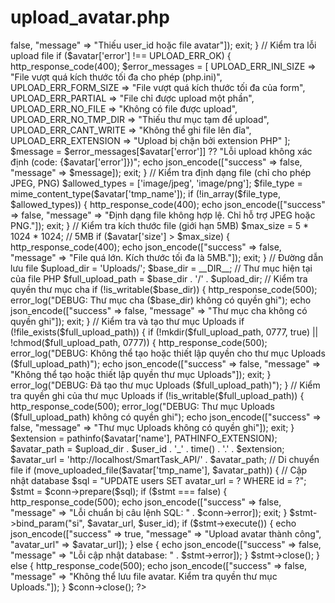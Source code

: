 #  upload_avatar.php

<?php
include "db_connect.php";

header('Content-Type: application/json');

// Lấy dữ liệu từ request
$user_id = $_POST['user_id'] ?? null;
$avatar = $_FILES['avatar'] ?? null;

// Kiểm tra dữ liệu đầu vào
if (!$user_id || !$avatar) {
    http_response_code(400);
    echo json_encode(["success" => false, "message" => "Thiếu user_id hoặc file avatar"]);
    exit;
}

// Kiểm tra lỗi upload file
if ($avatar['error'] !== UPLOAD_ERR_OK) {
    http_response_code(400);
    $error_messages = [
        UPLOAD_ERR_INI_SIZE => "File vượt quá kích thước tối đa cho phép (php.ini)",
        UPLOAD_ERR_FORM_SIZE => "File vượt quá kích thước tối đa của form",
        UPLOAD_ERR_PARTIAL => "File chỉ được upload một phần",
        UPLOAD_ERR_NO_FILE => "Không có file được upload",
        UPLOAD_ERR_NO_TMP_DIR => "Thiếu thư mục tạm để upload",
        UPLOAD_ERR_CANT_WRITE => "Không thể ghi file lên đĩa",
        UPLOAD_ERR_EXTENSION => "Upload bị chặn bởi extension PHP"
    ];
    $message = $error_messages[$avatar['error']] ?? "Lỗi upload không xác định (code: {$avatar['error']})";
    echo json_encode(["success" => false, "message" => $message]);
    exit;
}

// Kiểm tra định dạng file (chỉ cho phép JPEG, PNG)
$allowed_types = ['image/jpeg', 'image/png'];
$file_type = mime_content_type($avatar['tmp_name']);
if (!in_array($file_type, $allowed_types)) {
    http_response_code(400);
    echo json_encode(["success" => false, "message" => "Định dạng file không hợp lệ. Chỉ hỗ trợ JPEG hoặc PNG."]);
    exit;
}

// Kiểm tra kích thước file (giới hạn 5MB)
$max_size = 5 * 1024 * 1024; // 5MB
if ($avatar['size'] > $max_size) {
    http_response_code(400);
    echo json_encode(["success" => false, "message" => "File quá lớn. Kích thước tối đa là 5MB."]);
    exit;
}

// Đường dẫn lưu file
$upload_dir = 'Uploads/';
$base_dir = __DIR__; // Thư mục hiện tại của file PHP
$full_upload_path = $base_dir . '/' . $upload_dir;

// Kiểm tra quyền thư mục cha
if (!is_writable($base_dir)) {
    http_response_code(500);
    error_log("DEBUG: Thư mục cha ($base_dir) không có quyền ghi");
    echo json_encode(["success" => false, "message" => "Thư mục cha không có quyền ghi"]);
    exit;
}

// Kiểm tra và tạo thư mục Uploads
if (!file_exists($full_upload_path)) {
    if (!mkdir($full_upload_path, 0777, true) || !chmod($full_upload_path, 0777)) {
        http_response_code(500);
        error_log("DEBUG: Không thể tạo hoặc thiết lập quyền cho thư mục Uploads ($full_upload_path)");
        echo json_encode(["success" => false, "message" => "Không thể tạo hoặc thiết lập quyền thư mục Uploads"]);
        exit;
    }
    error_log("DEBUG: Đã tạo thư mục Uploads ($full_upload_path)");
}

// Kiểm tra quyền ghi của thư mục Uploads
if (!is_writable($full_upload_path)) {
    http_response_code(500);
    error_log("DEBUG: Thư mục Uploads ($full_upload_path) không có quyền ghi");
    echo json_encode(["success" => false, "message" => "Thư mục Uploads không có quyền ghi"]);
    exit;
}

$extension = pathinfo($avatar['name'], PATHINFO_EXTENSION);
$avatar_path = $upload_dir . $user_id . '_' . time() . '.' . $extension;
$avatar_url = 'http://localhost/SmartTask_API/' . $avatar_path;

// Di chuyển file
if (move_uploaded_file($avatar['tmp_name'], $avatar_path)) {
    // Cập nhật database
    $sql = "UPDATE users SET avatar_url = ? WHERE id = ?";
    $stmt = $conn->prepare($sql);
    if ($stmt === false) {
        http_response_code(500);
        echo json_encode(["success" => false, "message" => "Lỗi chuẩn bị câu lệnh SQL: " . $conn->error]);
        exit;
    }
    $stmt->bind_param("si", $avatar_url, $user_id);
    if ($stmt->execute()) {
        echo json_encode(["success" => true, "message" => "Upload avatar thành công", "avatar_url" => $avatar_url]);
    } else {
        echo json_encode(["success" => false, "message" => "Lỗi cập nhật database: " . $stmt->error]);
    }
    $stmt->close();
} else {
    http_response_code(500);
    echo json_encode(["success" => false, "message" => "Không thể lưu file avatar. Kiểm tra quyền thư mục Uploads."]);
}

$conn->close();
?>
